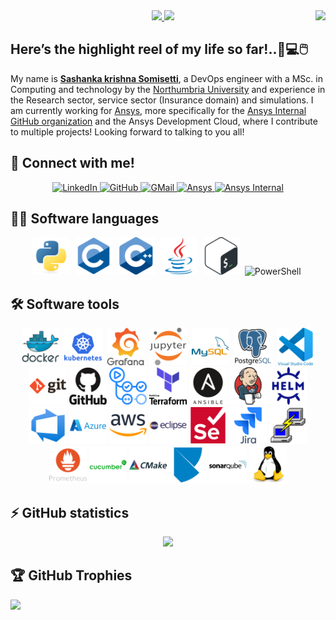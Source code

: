 <img align="right" src="https://visitor-badge.laobi.icu/badge?page_id=sashankh01.sashankh01">

<div align="center">
  <a href="https://git.io/typing-svg">
    <img src="https://readme-typing-svg.herokuapp.com/?lines=Hello,+there!+👋;This+is+Sashankh...;&center=true&size=25">
  </a>
  <img height="120" src="https://media.giphy.com/media/M9gbBd9nbDrOTu1Mqx/giphy.gif" />
</div>

## Here’s the highlight reel of my life so far!..🧮💻🖱️

My name is [**Sashanka krishna Somisetti**](www.linkedin.com/in/sashanka-krishna-somisetti-28a41b1b5), a DevOps engineer with a MSc. in Computing and technology by the [Northumbria University](https://www.northumbria.ac.uk/) and experience in the Research sector, service sector (Insurance domain) and simulations. I am currently working for [Ansys](https://www.ansys.com/), more specifically for the [Ansys Internal GitHub organization](https://github.com/ansys-internal) and the Ansys Development Cloud, where I contribute to multiple projects! Looking forward to talking to you all!

## :handshake: Connect with me!

<div align=center>
  <a href="https://www.linkedin.com/in/sashanka-krishna-somisetti-28a41b1b5">
    <img src="https://img.shields.io/badge/LinkedIn-0077B5?style=for-the-badge&logo=linkedin&logoColor=white" title="LinkedIn"/>
  </a>
  <a href="https://github.com/sashankh01">
  <img src="https://img.shields.io/badge/GitHub-100000?style=for-the-badge&logo=github&logoColor=white" title="GitHub"/>
  </a>
  <a href="mailto:sashankh98@gmail.com">
    <img src="https://img.shields.io/badge/Gmail-D14836?style=for-the-badge&logo=gmail&logoColor=white" title="GMail"/>
  </a>
  <a href="https://www.github.com/ansys">
    <img src="https://img.shields.io/badge/Ansys-ffc107.svg?style=for-the-badge&logo=data:image/png;base64,iVBORw0KGgoAAAANSUhEUgAAABAAAAAQCAIAAACQkWg2AAABDklEQVQ4jWNgoDfg5mD8vE7q/3bpVyskbW0sMRUwofHD7Dh5OBkZGBgW7/3W2tZpa2tLQEOyOzeEsfumlK2tbVpaGj4N6jIs1lpsDAwMJ278sveMY2BgCA0NFRISwqkhyQ1q/Nyd3zg4OBgYGNjZ2ePi4rB5loGBhZnhxTLJ/9ulv26Q4uVk1NXV/f///////69du4Zdg78lx//t0v+3S88rFISInD59GqIH2esIJ8G9O2/XVwhjzpw5EAam1xkkBJn/bJX+v1365hxxuCAfH9+3b9/+////48cPuNehNsS7cDEzMTAwMMzb+Q2u4dOnT2vWrMHu9ZtzxP9vl/69RVpCkBlZ3N7enoDXBwEAAA+YYitOilMVAAAAAElFTkSuQmCC" title="Ansys"/>
  </a>
  <a href="https://www.github.com/ansys-internal">
    <img src="https://img.shields.io/badge/Ansys Internal-ffc107.svg?style=for-the-badge&logo=data:image/png;base64,iVBORw0KGgoAAAANSUhEUgAAABAAAAAQCAIAAACQkWg2AAABDklEQVQ4jWNgoDfg5mD8vE7q/3bpVyskbW0sMRUwofHD7Dh5OBkZGBgW7/3W2tZpa2tLQEOyOzeEsfumlK2tbVpaGj4N6jIs1lpsDAwMJ278sveMY2BgCA0NFRISwqkhyQ1q/Nyd3zg4OBgYGNjZ2ePi4rB5loGBhZnhxTLJ/9ulv26Q4uVk1NXV/f///////69du4Zdg78lx//t0v+3S88rFISInD59GqIH2esIJ8G9O2/XVwhjzpw5EAam1xkkBJn/bJX+v1365hxxuCAfH9+3b9/+////48cPuNehNsS7cDEzMTAwMMzb+Q2u4dOnT2vWrMHu9ZtzxP9vl/69RVpCkBlZ3N7enoDXBwEAAA+YYitOilMVAAAAAElFTkSuQmCC" title="Ansys Internal"/>
  </a>
</div>

## :man_technologist: Software languages

<div align=center>
  <img src="https://github.com/devicons/devicon/blob/master/icons/python/python-original.svg" title="Python" alt="Python" width="60" height="60"/>&nbsp;  
  <img src="https://github.com/devicons/devicon/blob/master/icons/c/c-original.svg" title="C" alt="C" width="60" height="60"/>&nbsp;
  <img src="https://github.com/devicons/devicon/blob/master/icons/cplusplus/cplusplus-original.svg" title="C++" alt="C++" width="60" height="60"/>&nbsp;  
  <img src="https://github.com/devicons/devicon/blob/master/icons/java/java-original.svg" title="Java" alt="Java" width="60" height="60"/>&nbsp; 
  <img src="https://github.com/devicons/devicon/blob/master/icons/bash/bash-original.svg" title="Bash" alt="Bash" width="60" height="60"/>&nbsp;
  <img src="https://img.shields.io/badge/PowerShell-%235391FE.svg" title="Bash" alt="PowerShell" width="80" height="60"/>&nbsp;
</div>

## :hammer_and_wrench: Software tools

<div align=center>
  <img src="https://github.com/devicons/devicon/blob/master/icons/docker/docker-original-wordmark.svg" title="Docker"  alt="Docker" width="60" height="60"/>&nbsp;
  <img src="https://github.com/devicons/devicon/blob/master/icons/kubernetes/kubernetes-plain-wordmark.svg" title="Kubernetes"  alt="Kubernetes" width="60" height="60"/>&nbsp;
  <img src="https://github.com/devicons/devicon/blob/master/icons/grafana/grafana-original-wordmark.svg" title="Grafana" alt="Grafana" width="60" height="60"/>&nbsp;  
  <img src="https://github.com/devicons/devicon/blob/master/icons/jupyter/jupyter-original-wordmark.svg" title="Jupyter" alt="Jupyter" width="60" height="60"/>&nbsp;
  <img src="https://github.com/devicons/devicon/blob/master/icons/mysql/mysql-original-wordmark.svg" title="MySQL"  alt="MySQL" width="60" height="60"/>&nbsp;  
  <img src="https://github.com/devicons/devicon/blob/master/icons/postgresql/postgresql-original-wordmark.svg" title="PostgreSQL"  alt="PostgreSQL" width="60" height="60"/>&nbsp;
  <img src="https://github.com/devicons/devicon/blob/master/icons/vscode/vscode-original-wordmark.svg" title="VSCode" **alt="VSCode" width="60" height="60"/>  
  <img src="https://github.com/devicons/devicon/blob/master/icons/git/git-original-wordmark.svg" title="Git" **alt="Git" width="60" height="60"/>
  <img src="https://github.com/devicons/devicon/blob/master/icons/github/github-original-wordmark.svg" title="GitHub" **alt="GitHub" width="60" height="60"/>
  <img src="https://github.com/devicons/devicon/blob/master/icons/githubactions/githubactions-original.svg" title="githubactions" **alt="githubactions" width="60" height="60"/>
  <img src="https://github.com/devicons/devicon/blob/master/icons/terraform/terraform-original-wordmark.svg" title="terraform" **alt="terraform" width="60" height="60"/>
  <img src="https://github.com/devicons/devicon/blob/master/icons/ansible/ansible-original-wordmark.svg" title="ansible" **alt="ansible" width="60" height="60"/>
  <img src="https://github.com/devicons/devicon/blob/master/icons/jenkins/jenkins-original.svg" title="jenkins" **alt="jenkins" width="60" height="60"/>
  <img src="https://github.com/devicons/devicon/blob/master/icons/helm/helm-original.svg" title="helm" **alt="helm" width="60" height="60"/>
  <img src="https://github.com/devicons/devicon/blob/master/icons/azuredevops/azuredevops-original.svg" title="azuredevops" **alt="azuredevops" width="60" height="60"/>
  <img src="https://github.com/devicons/devicon/blob/master/icons/azure/azure-original-wordmark.svg" title="azure" **alt="azure" width="60" height="60"/>
  <img src="https://github.com/devicons/devicon/blob/master/icons/amazonwebservices/amazonwebservices-original-wordmark.svg" title="amazonwebservices" **alt="amazonwebservices" width="60" height="60"/>
  <img src="https://github.com/devicons/devicon/blob/master/icons/eclipse/eclipse-original-wordmark.svg" title="eclipse" **alt="eclipse" width="60" height="60"/>
  <img src="https://github.com/devicons/devicon/blob/master/icons/selenium/selenium-original.svg" title="selenium" **alt="selenium" width="60" height="60"/>
  <img src="https://github.com/devicons/devicon/blob/master/icons/jira/jira-original-wordmark.svg" title="jira" **alt="jira" width="60" height="60"/>
  <img src="https://github.com/devicons/devicon/blob/master/icons/putty/putty-original.svg" title="putty" **alt="putty" width="60" height="60"/>
  <img src="https://github.com/devicons/devicon/blob/master/icons/prometheus/prometheus-original-wordmark.svg" title="prometheus" **alt="prometheus" width="60" height="60"/>
  <img src="https://github.com/devicons/devicon/blob/master/icons/cucumber/cucumber-plain-wordmark.svg" title="cucumber" **alt="cucumber" width="60" height="60"/>
  <img src="https://github.com/devicons/devicon/blob/master/icons/cmake/cmake-original-wordmark.svg" title="cmake" **alt="cmake" width="60" height="60"/>
  <img src="https://github.com/devicons/devicon/blob/master/icons/poetry/poetry-plain.svg" title="poetry" **alt="poetry" width="60" height="60"/>
  <img src="https://github.com/devicons/devicon/blob/master/icons/sonarqube/sonarqube-original-wordmark.svg" title="sonarqube" **alt="sonarqube" width="60" height="60"/>
  <img src="https://github.com/devicons/devicon/blob/master/icons/linux/linux-original.svg" title="linux" **alt="linux" width="60" height="60"/>
  
</div>

## ⚡ GitHub statistics

<div align=center>
  
![](https://nirzak-streak-stats.vercel.app/?user=sashankh01&theme=dark&hide_border=false)<br/>

</div>


## 🏆 GitHub Trophies
![](https://github-profile-trophy.vercel.app/?username=sashankh01&theme=gruvbox_light&no-frame=false&no-bg=false&margin-w=4)

